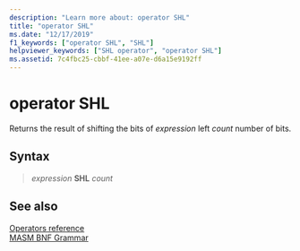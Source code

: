 ```yaml
---
description: "Learn more about: operator SHL"
title: "operator SHL"
ms.date: "12/17/2019"
f1_keywords: ["operator SHL", "SHL"]
helpviewer_keywords: ["SHL operator", "operator SHL"]
ms.assetid: 7c4fbc25-cbbf-41ee-a07e-d6a15e9192ff
---
```

# operator SHL

Returns the result of shifting the bits of *expression* left *count* number of bits.

## Syntax

> *expression* **SHL** *count*

## See also

[Operators reference](operators-reference.md)\
[MASM BNF Grammar](masm-bnf-grammar.md)

